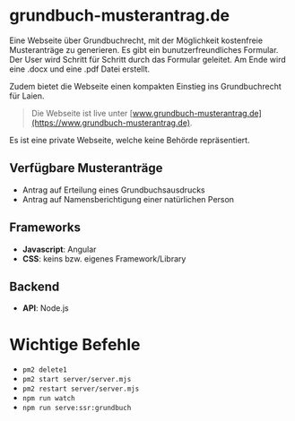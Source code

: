 # grundbuch-musterantrag.de

Eine Webseite über Grundbuchrecht, mit der Möglichkeit kostenfreie Musteranträge zu generieren.
Es gibt ein bunutzerfreundliches Formular. Der User wird Schritt für Schritt durch das Formular geleitet. Am Ende wird eine .docx und eine .pdf Datei erstellt.

Zudem bietet die Webseite einen kompakten Einstieg ins Grundbuchrecht für Laien.

> Die Webseite ist live unter [www.grundbuch-musterantrag.de](https://www.grundbuch-musterantrag.de).

Es ist eine private Webseite, welche keine Behörde repräsentiert.

## Verfügbare Musteranträge

- Antrag auf Erteilung eines Grundbuchsausdrucks
- Antrag auf Namensberichtigung einer natürlichen Person

## Frameworks

- **Javascript**: Angular
- **CSS**: keins bzw. eigenes Framework/Library

## Backend

- **API**: Node.js

# Wichtige Befehle

- `pm2 delete1`
- `pm2 start server/server.mjs`
- `pm2 restart server/server.mjs`
- `npm run watch`
- `npm run serve:ssr:grundbuch`
